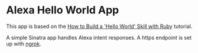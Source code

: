 # Alexa Hello World App

This app is based on the [How to Build a 'Hello World' Skill with Ruby](https://developer.amazon.com/blogs/alexa/post/105df30e-9890-4a8c-9caf-5de1c8ff86cb/makers-academy-s-alexa-series-how-to-build-a-hello-world-skill-with-ruby) tutorial.

A simple Sinatra app handles Alexa intent responses. A https endpoint is set up with [ngrok](https://ngrok.com/).
